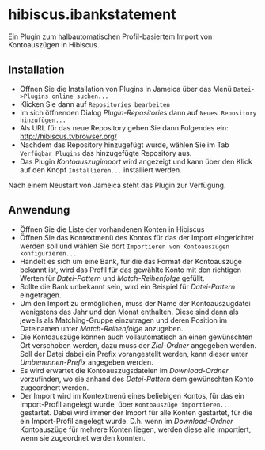 hibiscus.ibankstatement
=======================

Ein Plugin zum halbautomatischen Profil-basiertem Import von Kontoauszügen in Hibiscus.

## Installation

- Öffnen Sie die Installation von Plugins in Jameica über das Menü `Datei->Plugins online suchen...`
- Klicken Sie dann auf `Repositories bearbeiten`
- Im sich öffnenden Dialog _Plugin-Repositories_ dann auf `Neues Repository hinzufügen...`
- Als URL für das neue Repository geben Sie dann Folgendes ein: http://hibiscus.tvbrowser.org/
- Nachdem das Repository hinzugefügt wurde, wählen Sie im Tab `Verfügbar Plugins`
das hinzugefügte Repository aus.
- Das Plugin _Kontoauszugimport_ wird angezeigt und kann über den Klick auf den Knopf `Installieren...` installiert werden.

Nach einem Neustart von Jameica steht das Plugin zur Verfügung.

## Anwendung

- Öffnen Sie die Liste der vorhandenen Konten in Hibiscus
- Öffnen Sie das Kontextmenü des Kontos für das der Import eingerichtet werden soll und wählen Sie dort `Importieren von Kontoauszügen konfigurieren...`
- Handelt es sich um eine Bank, für die das Format der Kontoauszüge bekannt ist, wird das Profil für das gewählte Konto mit den richtigen Werten für _Datei-Pattern_ und _Match-Reihenfolge_ gefüllt.
- Sollte die Bank unbekannt sein, wird ein Beispiel für _Datei-Pattern_ eingetragen.
- Um den Import zu ermöglichen, muss der Name der Kontoauszugdatei wenigstens das Jahr und den Monat enthalten. Diese sind dann als jeweils als Matching-Gruppe einzutragen und deren Position im Dateinamen unter _Match-Reihenfolge_ anzugeben.
- Die Kontoauszüge können auch vollautomatisch an einen gewünschten Ort verschoben werden, dazu muss der _Ziel-Ordner_ angegeben werden. Soll der Datei dabei ein Prefix vorangestellt werden, kann dieser unter _Umbenennen-Prefix_ angegeben werden.
- Es wird erwartet die Kontoauszugsdateien im _Download-Ordner_ vorzufinden, wo sie anhand des _Datei-Pattern_ dem gewünschten Konto zugeordnert werden.
- Der Import wird im Kontextmenü eines beliebigen Kontos, für das ein Import-Profil angelegt wurde, über `Kontoauszüge importieren...` gestartet. Dabei wird immer der Import für alle Konten gestartet, für die ein Import-Profil angelegt wurde. D.h. wenn im _Download-Ordner_ Kontoauszüge für mehrere Konten liegen, werden diese alle importiert, wenn sie zugeordnet werden konnten.